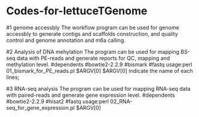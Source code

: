 # Codes-for-lettuceTGenome
#1 genome accessbly
The workflow program can be used for  genome accessbly to generate contigs and scaffolds construction, and quality control and genome annotation and m6a calling.

#2 Analysis of DNA mehylation
The program can be used for mapping BS-seq data with PE-reads and generate reports for QC, mapping and methylation level.
#dependents
#bowtie2-2.2.9
#bismark
#fastq
usage:perl 01_bismark_for_PE_reads.pl $ARGV[0]
$ARGV[0] indicate the name of each lines;

#3 RNA-seq analysis
The program can be used for mapping RNA-seq data with paired-reads and generate gene expression level.
#dependents
#bowtie2-2.2.9
#hisat2
#fastq
usage:perl 02_RNA-seq_for_gene_expression.pl $ARGV[0]


